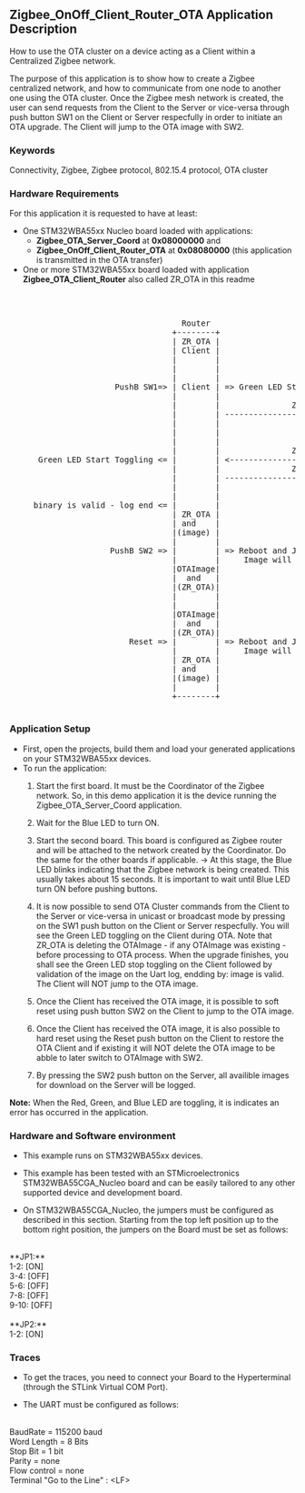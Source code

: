 ## __Zigbee_OnOff_Client_Router_OTA Application Description__

How to use the OTA cluster on a device acting as a Client within a Centralized Zigbee network.

The purpose of this application is to show how to create a Zigbee centralized network, and how to communicate from one node to another one using the OTA cluster. Once the Zigbee mesh network is created, the user can send requests from the Client to the Server or vice-versa through push button SW1 on the Client or Server respecfully in order to initiate an OTA upgrade. The Client will jump to the OTA image with SW2.

### __Keywords__

Connectivity, Zigbee, Zigbee protocol, 802.15.4 protocol, OTA cluster

### __Hardware Requirements__

For this application it is requested to have at least:

* One STM32WBA55xx Nucleo board loaded with applications:
  * **Zigbee_OTA_Server_Coord** at **0x08000000** and 
  * **Zigbee_OnOff_Client_Router_OTA** at **0x08080000** (this application is transmitted in the OTA transfer)
* One or more STM32WBA55xx board loaded with application **Zigbee_OTA_Client_Router** also called ZR_OTA in this readme
</br>

<pre>

                                    Router                                                               Coord.
                                  +--------+                                                           +--------+
                                  | ZR_OTA |                                                           |        |
                                  | Client |                                                           | OTA    |
                                  |        |                                                           | Server |
                                  |        |                                               Push SW2 =&gt; |        | =&gt; Print Available Images for OTA Transfer
                                  |        |                                                           |        |
                      PushB SW1=> | Client | => Green LED Start Toggling                               |        |
                                  |        |                                                           |        |
                                  |        |               ZbZclOtaClientQueryNextImageReq             |        |
                                  |        | --------------------------------------------------------> |        |
                                  |        |                                                           |        |
                                  |        |                                    Start OTA Procedure <= |        |
                                  |        |                                                           |        |
                                  |        |               ZbZclOtaServerImageNotifyReq                |        |
      Green LED Start Toggling <= |        | <-------------------------------------------------------- |        |
                                  |        |               ZbZclOtaClientQueryNextImageReq             |        |
                                  |        | --------------------------------------------------------> |        |
                                  |        |                                                           |        |
                                  |        |                           OTA OnGoing till OTA Upgrade <= |        |
     binary is valid - log end <= |        |                    (Section 11.12 OTA Upgrade Diagram)    |        |
                                  | ZR_OTA |                                                           |        |
                                  | and    |                                                           |        |
                                  |(image) |                                                           |        |
                                  |        |                                                           |        |
                     PushB SW2 => |        | => Reboot and Jump to OTA Image                           |        |
                                  |        |     Image will connect if Coord get reset        Reset => |        | => Allow OTAImage (OnOff Router) to connect
                                  |OTAImage|                                                           |        |
                                  |  and   |                                                           |        |
                                  |(ZR_OTA)|                                                           |        |
                                  |        |                                                           |        |
                                  |        |                                                           |        |
                                  |OTAImage|                                                           |        |
                                  |  and   |                                                           |        |
                                  |(ZR_OTA)|                                                           |        |
                         Reset => |        | => Reboot and Jump to ZR_OTA                              |        |
                                  |        |     Image will connect if Coord get reset        Reset => |        | =>; Allow ZR_OTA to connect
                                  | ZR_OTA |                                                           |        |
                                  | and    |                                                           |        |
                                  |(image) |                                                           |        |
                                  |        |                                                           |        |
                                  +--------+                                                           +--------+
                                  
</pre> 

### __Application Setup__

* First, open the projects, build them and load your generated applications on your STM32WBA55xx devices.
* To run the application:
    1. Start the first board. It must be the Coordinator of the Zigbee network. So, in this demo application it is the device running the Zigbee_OTA_Server_Coord application.

    2. Wait for the Blue LED to turn ON.

    3. Start the second board. This board is configured as Zigbee router and will be attached to the network created by the Coordinator. Do the same for the other boards if applicable.
&rarr; At this stage, the Blue LED blinks indicating that the Zigbee network is being created. This usually takes about 15 seconds. It is important to wait until Blue LED turn ON before pushing buttons.

    4. It is now possible to send OTA Cluster commands from the Client to the Server or vice-versa in unicast or broadcast mode by pressing on the SW1 push button on the Client or Server respecfully. You will see the Green LED toggling on the Client during OTA. Note that ZR_OTA is deleting the OTAImage - if any OTAImage was existing - before processing to OTA process. When the upgrade finishes, you shall see the Green LED stop toggling on the Client followed by validation of the image on the Uart log, endding by: image is valid. The Client will NOT jump to the OTA image.
    
    5. Once the Client has received the OTA image, it is possible to soft reset using push button SW2 on the Client to jump to the OTA image. 

    6. Once the Client has received the OTA image, it is also possible to hard reset using the Reset push button on the Client to restore the OTA Client and if existing it will NOT delete the OTA image to be abble to later switch to OTAImage with SW2.
    
    7. By pressing the SW2 push button on the Server, all availible images for download on the Server will be logged.

**Note:** When the Red, Green, and Blue LED are toggling, it is indicates an error has occurred in the application.

### __Hardware and Software environment__

* This example runs on STM32WBA55xx devices.

* This example has been tested with an STMicroelectronics STM32WBA55CGA_Nucleo board and can be easily tailored to any other supported device and development board.

* On STM32WBA55CGA_Nucleo, the jumpers must be configured as described in this section. Starting from the top left position up to the bottom right position, the jumpers on the Board must be set as follows:
<br>
**JP1:**</br>
1-2:  [ON]</br>
3-4:  [OFF]</br>
5-6:  [OFF]</br>
7-8:  [OFF]</br>
9-10: [OFF]</br>
<br>
**JP2:**</br>
1-2:  [ON]

### __Traces__

* To get the traces, you need to connect your Board to the Hyperterminal (through the STLink Virtual COM Port).

* The UART must be configured as follows:
<br>
BaudRate       = 115200 baud</br>
Word Length    = 8 Bits</br>
Stop Bit       = 1 bit</br>
Parity         = none</br>
Flow control   = none</br>
Terminal   "Go to the Line" : &lt;LF&gt;
